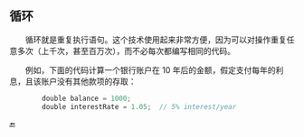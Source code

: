## 循环

&emsp;&emsp;循环就是重复执行语句。这个技术使用起来非常方便，因为可以对操作重复任意多次（上千次，甚至百万次），而不必每次都编写相同的代码。


&emsp;&emsp;例如，下面的代码计算一个银行账户在 10 年后的金额，假定支付每年的利息，且该账户没有其他款项的存取：

```javascript
        double balance = 1000;
        double interestRate = 1.05;  // 5% interest/year
```






🔚